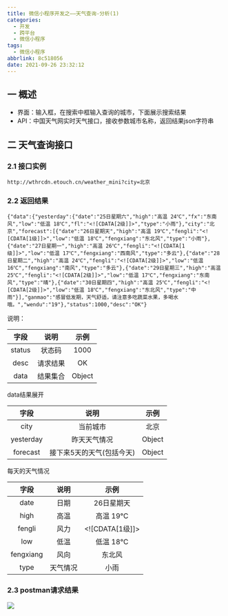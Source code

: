 ```yaml
---
title: 微信小程序开发之——天气查询-分析(1)
categories:
  - 开发
  - 跨平台
  - 微信小程序
tags:
  - 微信小程序
abbrlink: 8c518056
date: 2021-09-26 23:32:12
---
```

## 一 概述

* 界面：输入框，在搜索中框输入查询的城市，下面展示搜索结果
* API：中国天气网实时天气接口，接收参数城市名称，返回结果json字符串

<!--more-->

## 二 天气查询接口

### 2.1 接口实例

```
http://wthrcdn.etouch.cn/weather_mini?city=北京
```

### 2.2 返回结果

```
{"data":{"yesterday":{"date":"25日星期六","high":"高温 24℃","fx":"东南风","low":"低温 18℃","fl":"<![CDATA[2级]]>","type":"小雨"},"city":"北京","forecast":[{"date":"26日星期天","high":"高温 19℃","fengli":"<![CDATA[1级]]>","low":"低温 18℃","fengxiang":"东北风","type":"小雨"},{"date":"27日星期一","high":"高温 26℃","fengli":"<![CDATA[1级]]>","low":"低温 17℃","fengxiang":"西南风","type":"多云"},{"date":"28日星期二","high":"高温 24℃","fengli":"<![CDATA[2级]]>","low":"低温 16℃","fengxiang":"南风","type":"多云"},{"date":"29日星期三","high":"高温 25℃","fengli":"<![CDATA[2级]]>","low":"低温 17℃","fengxiang":"东南风","type":"晴"},{"date":"30日星期四","high":"高温 25℃","fengli":"<![CDATA[2级]]>","low":"低温 18℃","fengxiang":"东北风","type":"中雨"}],"ganmao":"感冒低发期，天气舒适，请注意多吃蔬菜水果，多喝水哦。","wendu":"19"},"status":1000,"desc":"OK"}
```

说明：

|  字段  |   说明   |  示例  |
| :----: | :------: | :----: |
| status |  状态码  |  1000  |
|  desc  | 请求结果 |   OK   |
|  data  | 结果集合 | Object |

data结果展开

|   字段    |           说明            |  示例  |
| :-------: | :-----------------------: | :----: |
|   city    |         当前城市          |  北京  |
| yesterday |       昨天天气情况        | Object |
| forecast  | 接下来5天的天气(包括今天) | Object |

每天的天气情况

|   字段    |   说明   |         示例          |
| :-------: | :------: | :-------------------: |
|   date    |   日期   |      26日星期天       |
|   high    |   高温   |       高温 19℃        |
|  fengli   |   风力   | &lt;![CDATA[1级]]&gt; |
|    low    |   低温   |       低温 18℃        |
| fengxiang |   风向   |        东北风         |
|   type    | 天气情况 |         小雨          |

### 2.3 postman请求结果

![][1]


[1]:https://cdn.jsdelivr.net/gh/pgzxc/cdn@master/blog-wechat/wechat-weather-postman-result.png